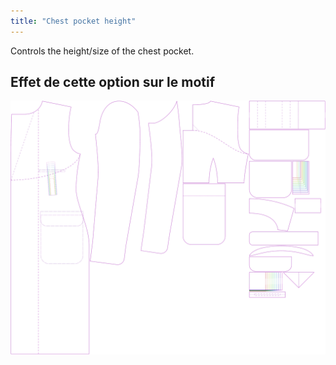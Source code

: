 ```yaml
---
title: "Chest pocket height"
---
```


Controls the height/size of the chest pocket.

## Effet de cette option sur le motif

![This image shows the effect of this option by superimposing several variants that have a different value for this option](carlton_chestpocketheight_sample.svg "Effect of this option on the pattern")
